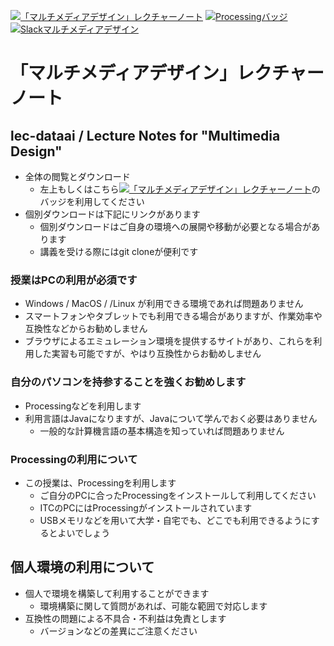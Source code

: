 [![「マルチメディアデザイン」レクチャーノート](https://colab.research.google.com/assets/colab-badge.svg)](https://colab.research.google.com/github/keioNishi/lec-multimedia)
[![Processingバッジ](https://img.shields.io/badge/Processing->v3.5-0464f6.svg?style=flat)](https://processing.org/)
[![Slackマルチメディアデザイン](https://img.shields.io/badge/Slack-keio--st--multimedia-3f0f40.svg?style=flat)](https://keio-st-multimedia.slack.com/)

# 「マルチメディアデザイン」レクチャーノート
## lec-dataai / Lecture Notes for "Multimedia Design"
- 全体の閲覧とダウンロード
  - 左上もしくはこちら[![「マルチメディアデザイン」レクチャーノート](https://colab.research.google.com/assets/colab-badge.svg)](https://colab.research.google.com/github/keioNishi/lec-multimedia)のバッジを利用してください
- 個別ダウンロードは下記にリンクがあります
  - 個別ダウンロードはご自身の環境への展開や移動が必要となる場合があります
  - 講義を受ける際にはgit cloneが便利です

### 授業はPCの利用が必須です
- Windows / MacOS / /Linux が利用できる環境であれば問題ありません
- スマートフォンやタブレットでも利用できる場合がありますが、作業効率や互換性などからお勧めしません
- ブラウザによるエミュレーション環境を提供するサイトがあり、これらを利用した実習も可能ですが、やはり互換性からお勧めしません

### 自分のパソコンを持参することを強くお勧めします
- Processingなどを利用します
- 利用言語はJavaになりますが、Javaについて学んでおく必要はありません
  - 一般的な計算機言語の基本構造を知っていれば問題ありません

### Processingの利用について
- この授業は、Processingを利用します
  - ご自分のPCに合ったProcessingをインストールして利用してください
  - ITCのPCにはProcessingがインストールされています
  - USBメモリなどを用いて大学・自宅でも、どこでも利用できるようにするとよいでしょう

## 個人環境の利用について
- 個人で環境を構築して利用することができます
  - 環境構築に関して質問があれば、可能な範囲で対応します
- 互換性の問題による不具合・不利益は免責とします
  - バージョンなどの差異にご注意ください
